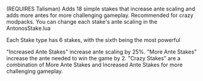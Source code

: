 (REQUIRES Talisman) Adds 18 simple stakes that increase ante scaling and adds more antes for more challenging gameplay. Recommended for crazy modpacks. You can change each stake's ante scaling in the AntonosStake.lua

Each Stake type has 6 stakes, with the sixth being the most powerful

"Increased Ante Stakes" increase ante scaling by 25%.
"More Ante Stakes" increase the ante needed to win the game by 2.
"Crazy Stakes" are a combination of More Ante Stakes and Increased Ante Stakes for more challenging gameplay.
